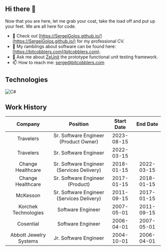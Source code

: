 ## Hi there 👋

Now that you are here, let me grab your coat, take the load off and put up your feet.  We are all here for code.

- 🔭 Check out [https://SergeiGolos.github.io/](https://SergeiGolos.github.io/) for my professional CV.
- 🤔 My ramblings about software can be found here: [https://bitcobblers.com](bitcobblers.com).
- 💬 Ask me about [ZeUnit](https://github.com/bitcobblers/ZeUnit) the prototype functional unit testing framework.
- 📫 How to reach me: [serge@bitcobblers.com](mailto:serge@bitcobblers.com)

## Technologies

![C#](https://img.shields.io/badge/c%23-%23239120.svg?style=for-the-badge&logo=csharp&logoColor=white)


## Work History
| Company | Position | Start Date | End Date |
| :---:   | :---: | :---: | :---: |
| Travelers | Sr. Software Engineer (Product Owner) | 2023-08-15 |  |
| Travelers | Sr. Software Engineer  | 2022-03-15 |  |
| Change Healthcare | Sr. Software Engineer (Services Delivery) | 2018-01-15 | 2022-03-15 |
| Change Healthcare | Sr. Software Engineer (Product) | 2017-01-15 | 2018-01-15 |
| McKesson | Sr. Software Engineer (Services Delivery) | 2011-09-15 | 2017-01-15 |
| Korchek Technologies | Software Engineer | 2007-05-01 | 2011-09-15 |
| Cosential | Software Engineer | 2006-04-01 | 2007-05-01 |
| Abbott Jewelry Systems | Jr. Software Engineer | 2004-10-01 | 2006-04-01 |